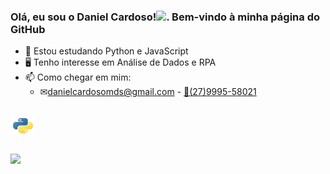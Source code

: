 ### Olá, eu sou o Daniel Cardoso!<img src="https://user-images.githubusercontent.com/82110564/189553856-2e7f8f30-80b4-484f-bfaa-9e5eb10f24e5.gif" width="30">.  Bem-vindo à minha página do GitHub


- 🌱 Estou estudando Python e JavaScript
 - 🖥 Tenho interesse em Análise de Dados e RPA
 - 📫 Como chegar em mim: 
    - ✉danielcardosomds@gmail.com  -  <a href="https://wa.me/55027999558021" >📱(27)9995-58021</a>
   
  <div style="display: inline_block"><br>
  <img align="center" alt="Rafa-Python" height="30" width="40" src="https://raw.githubusercontent.com/devicons/devicon/master/icons/python/python-original.svg">
  
  ##
  
  <div>
  <a href="https://www.linkedin.com/in/daniel-cardoso-422221229/" target="_blank"><img src="https://img.shields.io/badge/-LinkedIn-%230077B5?style=for-the-badge&logo=linkedin&logoColor=white" target="_blank"></a> 
  </div>


                                       






